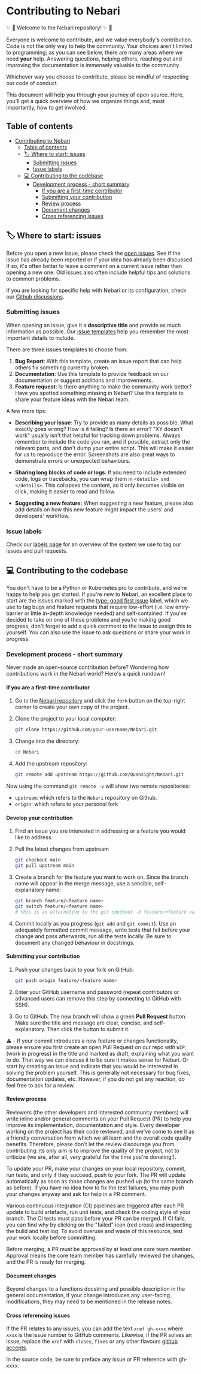 # Contributing to Nebari

:sparkles: :raised_hands: Welcome to the Nebari repository! :sparkles: :raised_hands:

Everyone is welcome to contribute, and we value everybody's contribution. Code is not the only way to help the community. Your choices aren't limited to programming; as you can see
below, there are many areas where we need **your** help. Answering questions, helping others, reaching out and improving the documentation is immensely valuable to the community.

Whichever way you choose to contribute, please be mindful of respecting our code of conduct.

This document will help you through your journey of open source. Here, you'll get a quick overview of how we organize things and, most importantly, how to get involved.

## Table of contents

- [Contributing to Nebari](#contributing-to-nebari)
  - [Table of contents](#table-of-contents)
  - [🏷 Where to start: issues](#-where-to-start-issues)
    - [Submitting issues](#submitting-issues)
    - [Issue labels](#issue-labels)
  - [:computer: Contributing to the codebase](#computer-contributing-to-the-codebase)
    - [Development process - short summary](#development-process---short-summary)
      - [If you are a first-time contributor](#if-you-are-a-first-time-contributor)
      - [Submitting your contribution](#submitting-your-contribution)
      - [Review process](#review-process)
      - [Document changes](#document-changes)
      - [Cross referencing issues](#cross-referencing-issues)

## 🏷 Where to start: issues

Before you open a new issue, please check the [open issues][nebari-issues]. See if the issue has already been reported or if your idea has already been discussed. If so, it's often
better to leave a comment on a current issue rather than opening a new one. Old issues also often include helpful tips and solutions to common problems.

If you are looking for specific help with Nebari or its configuration, check our [Github discussions][nebari-qa].

### Submitting issues

When opening an issue, give it a **descriptive title** and provide as much information as possible. Our [issue templates][nebari-templates] help you remember the most important
details to include.

There are three issues templates to choose from:

1. **Bug Report**: With this template, create an issue report that can help others fix something currently broken.
2. **Documentation**: Use this template to provide feedback on our documentation or suggest additions and improvements.
3. **Feature request**: Is there anything to make the community work better? Have you spotted something missing in Nebari? Use this template to share your feature ideas with the Nebari
   team.

A few more tips:

- **Describing your issue**: Try to provide as many details as possible. What exactly goes wrong? How is it failing? Is there an error? "XY doesn't work" usually isn't that helpful
  for tracking down problems. Always remember to include the code you ran, and if possible, extract only the relevant parts, and don't dump your entire script. This will make it
  easier for us to reproduce the error. Screenshots are also great ways to demonstrate errors or unexpected behaviours.

- **Sharing long blocks of code or logs**: If you need to include extended code, logs or tracebacks, you can wrap them in `<details> and </details>`. This collapses the content, so
  it only becomes visible on click, making it easier to read and follow.

- **Suggesting a new feature:** When suggesting a new feature, please also add details on how this new feature might impact the users' and developers' workflow.

### Issue labels

Check our [labels page][nebari-labels] for an overview of the system we use to tag our issues and pull requests.

## :computer: Contributing to the codebase

You don't have to be a Python or Kubernetes pro to contribute, and we're happy to help you get started. If you're new to Nebari, an excellent place to start are the issues marked
with the [type: good first issue](https://github.com/Quansight/Nebari/labels/type%3A%20good%20first%20issue) label, which we use to tag bugs and feature requests that require
low-effort (i.e. low entry-barrier or little in-depth knowledge needed) and self-contained. If you've decided to take on one of these problems and you're making good progress,
don't forget to add a quick comment to the issue to assign this to yourself. You can also use the issue to ask questions or share your work in progress.

### Development process - short summary

Never made an open-source contribution before? Wondering how contributions work in the Nebari world? Here's a quick rundown!

#### If you are a first-time contributor

1. Go to the [Nebari repository][nebari-repo] and click the `fork` button on the top-right corner to create your own copy of the project.

2. Clone the project to your local computer:

   ```bash
   git clone https://github.com/your-username/Nebari.git
   ```

3. Change into the directory:

   ```bash
   cd Nebari
   ```

4. Add the upstream repository:

   ```bash
   git remote add upstream https://github.com/Quansight/Nebari.git
   ```

Now using the command `git remote -v` will show two remote repositories:

- `upstream`: which refers to the `Nebari` repository on Github.
- `origin`: which refers to your personal fork

#### Develop your contribution

1. Find an issue you are interested in addressing or a feature you would like to address.

2. Pull the latest changes from upstream

   ```bash
   git checkout main
   git pull upstream main
   ```

3. Create a branch for the feature you want to work on. Since the branch name will appear in the merge message, use a sensible, self-explanatory name:

   ```bash
   git branch feature/<feature name>
   git switch feature/<feature name>
   # this is an alternative to the git checkout -b feature/<feature name> command
   ```

4. Commit locally as you progress (`git add` and `git commit`). Use an adequately formatted commit message, write tests that fail before your change and pass afterwards, run all
   the tests locally. Be sure to document any changed behaviour in docstrings.

#### Submitting your contribution

1. Push your changes back to your fork on GitHub:

   ```bash
   git push origin feature/<feature name>
   ```

2. Enter your GitHub username and password (repeat contributors or advanced users can remove this step by connecting to GitHub with SSH).

3. Go to GitHub. The new branch will show a green **Pull Request** button. Make sure the title and message are clear, concise, and self-explanatory. Then click the button to submit
   it.

:warning: - If your commit introduces a new feature or changes functionality, please ensure you first create an open Pull Request on our repo with `WIP` (work in progress) in the
title and marked as draft, explaining what you want to do. That way we can discuss it to be sure it makes sense for Nebari. Or start by creating an issue and indicate that you would
be interested in solving the problem yourself. This is generally not necessary for bug fixes, documentation updates, etc. However, if you do not get any reaction, do feel free to
ask for a review.

#### Review process

Reviewers (the other developers and interested community members) will write inline and/or general comments on your Pull Request (PR) to help you improve its implementation,
documentation and style. Every developer working on the project has their code reviewed, and we've come to see it as a friendly conversation from which we all learn and the overall
code quality benefits. Therefore, please don't let the review discourage you from contributing: its only aim is to improve the quality of the project, not to criticize (we are,
after all, very grateful for the time you're donating!).

To update your PR, make your changes on your local repository, commit, run tests, and only if they succeed, push to your fork. The PR will update automatically as soon as those
changes are pushed up (to the same branch as before). If you have no idea how to fix the test failures, you may push your changes anyway and ask for help in a PR comment.

Various continuous integration (CI) pipelines are triggered after each PR update to build artefacts, run unit tests, and check the coding style of your branch. The CI tests must
pass before your PR can be merged. If CI fails, you can find why by clicking on the "failed" icon (red cross) and inspecting the build and test log. To avoid overuse and waste of
this resource, test your work locally before committing.

Before merging, a PR must be approved by at least one core team member. Approval means the core team member has carefully reviewed the changes, and the PR is ready for merging.

#### Document changes

Beyond changes to a functions docstring and possible description in the general documentation, if your change introduces any user-facing modifications, they may need to be
mentioned in the release notes.

#### Cross referencing issues

If the PR relates to any issues, you can add the text `xref gh-xxxx` where `xxxx` is the issue number to GitHub comments. Likewise, if the PR solves an issue, replace the `xref`
with `closes`, `fixes` or any other flavours [github accepts](https://help.github.com/en/articles/closing-issues-using-keywords).

In the source code, be sure to preface any issue or PR reference with gh-xxxx.

<!-- Links -->

[nebari-issues]: https://github.com/Quansight/Nebari/issues
[nebari-labels]: https://github.com/Quansight/Nebari/labels
[nebari-qa]: https://github.com/Quansight/Nebari/discussions/categories/q-a
[nebari-repo]: https://github.com/Quansight/Nebari/
[nebari-templates]: https://github.com/Quansight/Nebari/issues/new/choose
